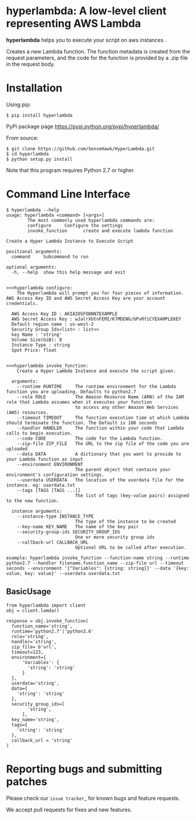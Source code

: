 
hyperlambda: A low-level client representing AWS Lambda
======================

**hyperlambda** helps you to execute your script on aws instances .

Creates a new Lambda function. The function metadata is created from the request parameters, and the code for the function is provided by a .zip file in the request body. 

Installation
============

Using pip:

    $ pip install hyperlambda

PyPi package page https://pypi.python.org/pypi/hyperlambda/

From source:

    $ git clone https://github.com/SenseHawk/HyperLambda.git
    $ cd hyperlambda
    $ python setup.py install

Note that this program requires Python 2.7 or higher.

Command Line Interface
======================


    $ hyperlambda --help
    usage: hyperlambda <command> [<args>]
            The most commonly used hyperlambda commands are:
            configure     Configure the settings
            invoke_function      create and execute lambda function

    Create a Hyper Lambda Instance to Execute Script

    positional arguments:
      command     Subcommand to run

    optional arguments:
      -h, --help  show this help message and exit
  

    >>>hyperlambda configure:
        The Hyperlambda will prompt you for four pieces of information. AWS Access Key ID and AWS Secret Access Key are your account credentials.

      AWS Access Key ID : AKIAIOSFODNN7EXAMPLE
      AWS Secret Access Key : wJalrXUtnFEMI/K7MDENG/bPxRfiCYEXAMPLEKEY
      Default region name : us-west-2
      Security Group Ids<list> : list<>
      key Name : 'string'
      Volume Size(GiB): 8
      Instance Type : string
      Spot Price: float


    >>>hyperlambda invoke_function:
        Create a Hyper Lambda Instance and execute the script given.

      arguments:
        --runtime RUNTIME     The runtime environment for the Lambda function you are uploading. Defaults to python2.7
        --role ROLE           The Amazon Resource Name (ARN) of the IAM role that Lambda assumes when it executes your function 
                              to access any other Amazon Web Services (AWS) resources.
        --timeout TIMEOUT     The function execution time at which Lambda should terminate the function. The Default is 180 seconds
        --handler HANDLER     The function within your code that Lambda calls to begin execution.
        --code CODE           The code for the Lambda function.
        --zip-file ZIP_FILE   The URL to the zip file of the code you are uploaded
        --data DATA           A dictionary that you want to provide to your Lambda function as input
        --environment ENVIRONMENT
                              The parent object that contains your environment's configuration settings.
        --userdata USERDATA   The location of the userdata file for the instance. eg: userdata.txt
        --tags [TAGS [TAGS ...]]
                              The list of tags (key-value pairs) assigned to the new function.

      instance arguments:
        --instance-type INSTANCE_TYPE
                              The type of the instance to be created
        --key-name KEY_NAME   The name of the key pair
        --security-group-ids SECURITY_GROUP_IDS
                              One or more security group ids
        --callback-url CALLBACK_URL
                              Optional URL to be called after execution.
    
    example: hyperlambda invoke_function --function-name string --runtime python2.7 --handler filename.function_name --zip-file url --timeout seconds --environment '{"Variables": {string: string}}' --data '{key: value, key: value}' --userdata userdata.txt            


BasicUsage
------------

    from hyperlambda import client
    obj = client.lamda()
  
    response = obj.invoke_function(
      function_name='string',
      runtime='python2.7'|'python3.6'
      role='string',
      handler='string',
      zip_file= b'url',
      timeout=123,
      environment={
          'Variables': {
            'string': 'string'
          }
      },
      userdata='string',
      data={
        'string': 'string'
      },
      security_group_ids=[
            'string',
          ],
      key_name='string',
      tags={
        'string': 'string'
      },
      callback_url = 'string'
    )

    

Reporting bugs and submitting patches
=====================================

Please check our `issue tracker`_ for known bugs and feature requests.

We accept pull requests for fixes and new features.

